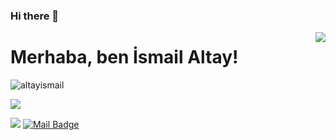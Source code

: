 ### Hi there 👋

<img align='right' src="https://github-readme-stats.vercel.app/api?username=altayismail&show_icons=true">

# Merhaba, ben İsmail Altay! 
<p align="left"> <img src="https://komarev.com/ghpvc/?username=altayismail" alt="altayismail" /> </p>

[![](https://img.shields.io/github/followers/altayismail?style=social)](https://www.github.com/altayismail)

[![](https://img.shields.io/badge/linkedin-%230077B5.svg?&style=for-the-badge&logo=linkedin&logoColor=white)](https://www.linkedin.com/in/ismailaltay/)
[![Mail Badge](https://img.shields.io/badge/ismailaltay3553@gmail.com-c14438?style=for-the-badge&logo=Gmail&logoColor=white&link=mailto:ismailaltay3553@gmail.com)](mailto:ismailaltay3553@gmail.com)
